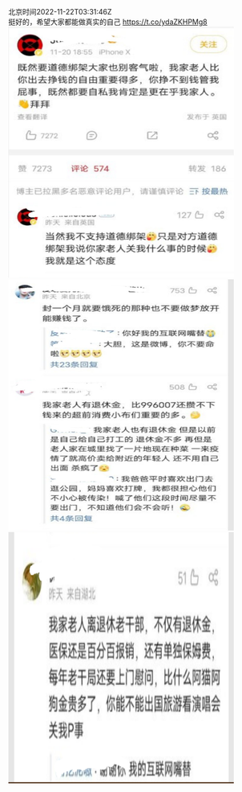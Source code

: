 北京时间2022-11-22T03:31:46Z<br>挺好的，希望大家都能做真实的自己 https://t.co/ydaZKHPMg8<br><img src='/temp/image/2022/o-Month-11/1594775595082256398_0.jpg' width='450' height='500'><img src='/temp/image/2022/o-Month-11/1594775595082256398_1.jpg' width='450' height='500'><img src='/temp/image/2022/o-Month-11/1594775595082256398_2.jpg' width='450' height='500'><br><br>